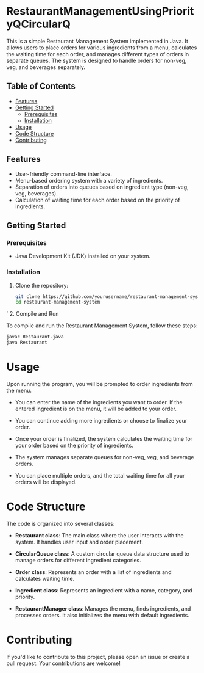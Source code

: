 # RestaurantManagementUsingPriorityQCircularQ


This is a simple Restaurant Management System implemented in Java. It allows users to place orders for various ingredients from a menu, calculates the waiting time for each order, and manages different types of orders in separate queues. The system is designed to handle orders for non-veg, veg, and beverages separately.

## Table of Contents
- [Features](#features)
- [Getting Started](#getting-started)
  - [Prerequisites](#prerequisites)
  - [Installation](#installation)
- [Usage](#usage)
- [Code Structure](#code-structure)
- [Contributing](#contributing)


## Features

- User-friendly command-line interface.
- Menu-based ordering system with a variety of ingredients.
- Separation of orders into queues based on ingredient type (non-veg, veg, beverages).
- Calculation of waiting time for each order based on the priority of ingredients.

## Getting Started

### Prerequisites

- Java Development Kit (JDK) installed on your system.

### Installation

1. Clone the repository:

   ```bash
   git clone https://github.com/yourusername/restaurant-management-system.git
   cd restaurant-management-system
`
2. Compile and Run

To compile and run the Restaurant Management System, follow these steps:

```bash
javac Restaurant.java
java Restaurant

```
# Usage

Upon running the program, you will be prompted to order ingredients from the menu.

- You can enter the name of the ingredients you want to order. If the entered ingredient is on the menu, it will be added to your order.

- You can continue adding more ingredients or choose to finalize your order.

- Once your order is finalized, the system calculates the waiting time for your order based on the priority of ingredients.

- The system manages separate queues for non-veg, veg, and beverage orders.

- You can place multiple orders, and the total waiting time for all your orders will be displayed.

# Code Structure

The code is organized into several classes:

- **Restaurant class**: The main class where the user interacts with the system. It handles user input and order placement.

- **CircularQueue class**: A custom circular queue data structure used to manage orders for different ingredient categories.

- **Order class**: Represents an order with a list of ingredients and calculates waiting time.

- **Ingredient class**: Represents an ingredient with a name, category, and priority.

- **RestaurantManager class**: Manages the menu, finds ingredients, and processes orders. It also initializes the menu with default ingredients.

# Contributing

If you'd like to contribute to this project, please open an issue or create a pull request. Your contributions are welcome!



